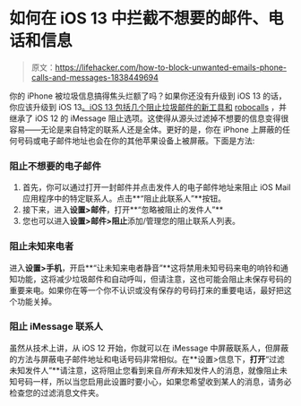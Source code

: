 # 如何在 iOS 13 中拦截不想要的邮件、电话和信息

> 原文：<https://lifehacker.com/how-to-block-unwanted-emails-phone-calls-and-messages-1838449694>

你的 iPhone 被垃圾信息搞得焦头烂额了吗？如果你还没有升级到 iOS 13 的话，你应该升级到 iOS 13[。iOS 13 包括几个阻止垃圾邮件的新工具和](https://lifehacker.com/update-to-ios-13-1-now-1838412062) [robocalls](https://lifehacker.com/how-to-prevent-robocalls-and-minimize-phone-spam-1828192361) ，并继承了 iOS 12 的 iMessage 阻止选项。这使得从源头过滤掉不想要的信息变得很容易——无论是来自特定的联系人还是全体。更好的是，你在 iPhone 上屏蔽的任何号码或电子邮件地址也会在你的其他苹果设备上被屏蔽。下面是方法:



### 阻止不想要的电子邮件

1.  首先，你可以通过打开一封邮件并点击发件人的电子邮件地址来阻止 iOS Mail 应用程序中的特定联系人。点击**“阻止此联系人”**按钮。
2.  接下来，进入**设置>邮件**，打开**“忽略被阻止的发件人”**
3.  您也可以进入**设置>邮件>阻止**添加/管理您的阻止联系人列表。

### 阻止未知来电者

进入**设置>手机**，开启**“让未知来电者静音”**这将禁用未知号码来电的响铃和通知功能，这将减少垃圾邮件和自动呼叫，但请注意，这也可能会阻止未保存号码的重要来电。如果你在等一个你不认识或没有保存的号码打来的重要电话，最好把这个功能关掉。

### 阻止 iMessage 联系人

虽然从技术上讲，从 iOS 12 开始，你就可以在 iMessage 中屏蔽联系人，但屏蔽的方法与屏蔽电子邮件地址和电话号码非常相似。在**设置>信息下，**打开**“过滤未知发件人”**请注意，这将阻止您看到来自*所有*未知发件人的消息，就像阻止未知号码一样，所以当您启用此设置时要小心，如果您希望收到某人的消息，请务必检查您的过滤消息文件夹。